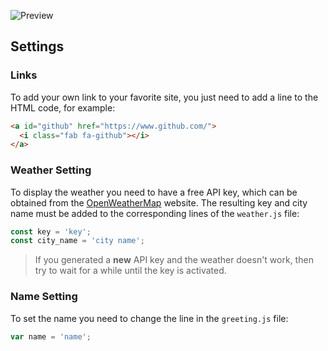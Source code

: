 ![Preview](https://github.com/sadparadiseinhell/null/blob/main/assets/null-preview.png)

## Settings
### Links
To add your own link to your favorite site, you just need to add a line to the HTML code, for example:

```html
<a id="github" href="https://www.github.com/">
  <i class="fab fa-github"></i>
</a>
```

### Weather Setting
To display the weather you need to have a free API key, which can be obtained from the [OpenWeatherMap](https://openweathermap.org/api) website.
The resulting key and city name must be added to the corresponding lines of the `weather.js` file:

```js
const key = 'key';
const city_name = 'city name';
```
> If you generated a **new** API key and the weather doesn't work, then try to wait for a while until the key is activated.

### Name Setting
To set the name you need to change the line in the `greeting.js` file:

```js
var name = 'name';
```

